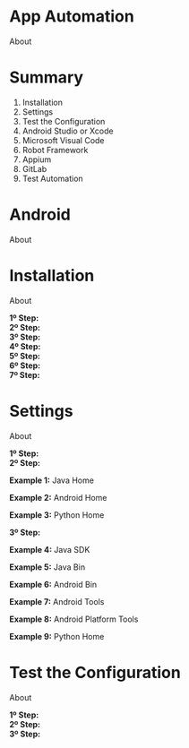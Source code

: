 # App Automation
About

# Summary
1. Installation <br>
2. Settings <br>
3. Test the Configuration <br>
4. Android Studio or Xcode <br>
5. Microsoft Visual Code <br>
6. Robot Framework <br>
7. Appium <br>
8. GitLab <br>
9. Test Automation <br>

# Android
About

# Installation
About

**1º Step:** <br>
**2º Step:** <br>
**3º Step:** <br>
**4º Step:** <br>
**5º Step:** <br>
**6º Step:** <br>
**7º Step:** <br>

# Settings
About

**1º Step:** <br>
**2º Step:** <br>

**Example 1:** Java Home <br>

**Example 2:** Android Home <br>

**Example 3:** Python Home <br>

**3º Step:** <br>

**Example 4:** Java SDK <br>

**Example 5:** Java Bin <br>

**Example 6:** Android Bin <br>

**Example 7:** Android Tools <br>

**Example 8:** Android Platform Tools <br>

**Example 9:** Python Home <br>

# Test the Configuration
About

**1º Step:** <br>
**2º Step:** <br>
**3º Step:** <br>



